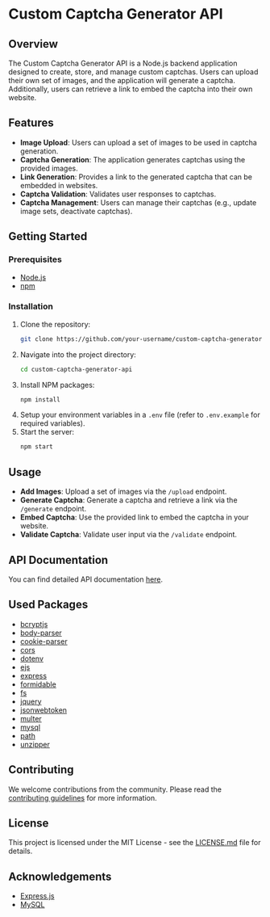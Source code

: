 # Custom Captcha Generator API

## Overview
The Custom Captcha Generator API is a Node.js backend application designed to create, store, and manage custom captchas. Users can upload their own set of images, and the application will generate a captcha. Additionally, users can retrieve a link to embed the captcha into their own website.

## Features
- **Image Upload**: Users can upload a set of images to be used in captcha generation.
- **Captcha Generation**: The application generates captchas using the provided images.
- **Link Generation**: Provides a link to the generated captcha that can be embedded in websites.
- **Captcha Validation**: Validates user responses to captchas.
- **Captcha Management**: Users can manage their captchas (e.g., update image sets, deactivate captchas).

## Getting Started

### Prerequisites
- [Node.js](https://nodejs.org/en/download/)
- [npm](https://www.npmjs.com/get-npm)

### Installation
1. Clone the repository:
   ```sh
   git clone https://github.com/your-username/custom-captcha-generator-api.git
   ```
2. Navigate into the project directory:
   ```sh
   cd custom-captcha-generator-api
   ```
3. Install NPM packages:
   ```sh
   npm install
   ```
4. Setup your environment variables in a `.env` file (refer to `.env.example` for required variables).
5. Start the server:
   ```sh
   npm start
   ```

## Usage
- **Add Images**: Upload a set of images via the `/upload` endpoint.
- **Generate Captcha**: Generate a captcha and retrieve a link via the `/generate` endpoint.
- **Embed Captcha**: Use the provided link to embed the captcha in your website.
- **Validate Captcha**: Validate user input via the `/validate` endpoint.

## API Documentation
You can find detailed API documentation [here](link-to-api-doc).

## Used Packages
- [bcryptjs](https://www.npmjs.com/package/bcryptjs)
- [body-parser](https://www.npmjs.com/package/body-parser)
- [cookie-parser](https://www.npmjs.com/package/cookie-parser)
- [cors](https://www.npmjs.com/package/cors)
- [dotenv](https://www.npmjs.com/package/dotenv)
- [ejs](https://www.npmjs.com/package/ejs)
- [express](https://www.npmjs.com/package/express)
- [formidable](https://www.npmjs.com/package/formidable)
- [fs](https://www.npmjs.com/package/fs)
- [jquery](https://www.npmjs.com/package/jquery)
- [jsonwebtoken](https://www.npmjs.com/package/jsonwebtoken)
- [multer](https://www.npmjs.com/package/multer)
- [mysql](https://www.npmjs.com/package/mysql)
- [path](https://www.npmjs.com/package/path)
- [unzipper](https://www.npmjs.com/package/unzipper)

## Contributing
We welcome contributions from the community. Please read the [contributing guidelines](CONTRIBUTING.md) for more information.

## License
This project is licensed under the MIT License - see the [LICENSE.md](LICENSE.md) file for details.

## Acknowledgements
- [Express.js](https://expressjs.com/)
- [MySQL](https://www.mysql.com/)

